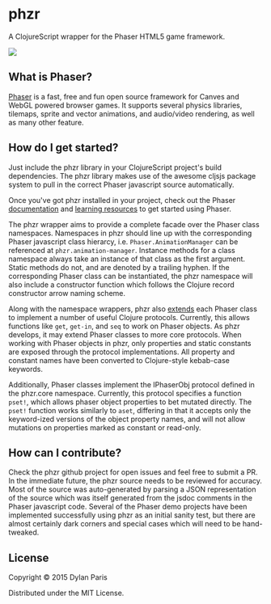 # phzr

A ClojureScript wrapper for the Phaser HTML5 game framework.

![](https://clojars.org/compojure/latest-version.svg)


## What is Phaser?

[Phaser](http://phaser.io) is a fast, free and fun open source framework
for Canves and WebGL powered browser games. It supports several physics
libraries, tilemaps, sprite and vector animations, and audio/video rendering,
as well as many other feature.


## How do I get started?

Just include the phzr library in your ClojureScript project's build
dependencies. The phzr library makes use of the awesome cljsjs package
system to pull in the correct Phaser javascript source automatically.

Once you've got phzr installed in your project, check out the Phaser
[documentation](http://phaser.io/docs) and
[learning resources](http://phaser.io/learn) to get started using Phaser.

The phzr wrapper aims to provide a complete facade over the Phaser class
namespaces. Namespaces in phzr should line up with the corresponding Phaser
javascript class hierarcy, i.e. `Phaser.AnimationManager` can be referenced
at `phzr.animation-manager`. Instance methods for a class namespace always
take an instance of that class as the first argument. Static methods do not,
and are denoted by a trailing hyphen. If the corresponding Phaser class can be
instantiated, the phzr namespace will also include a constructor function which
follows the Clojure record constructor arrow naming scheme.

Along with the namespace wrappers, phzr also
[extends](src/phzr/impl/extend/core.cljs#L33) each Phaser class to implement a
number of useful Clojure protocols. Currently, this allows functions like `get`,
`get-in`, and `seq` to work on Phaser objects. As phzr develops, it may extend
Phaser classes to more core protocols. When working with Phaser objects in phzr,
only properties and static constants are exposed through the protocol
implementations. All property and constant names have been converted to
Clojure-style kebab-case keywords.


Additionally, Phaser classes implement the IPhaserObj protocol defined in the
phzr.core namespace. Currently, this protocol specifies a function `pset!`,
which allows phaser object properties to bet mutated directly. The `pset!`
function works similarly to `aset`, differing in that it accepts only the
keyword-ized versions of the object property names, and will not allow mutations
on properties marked as constant or read-only.


## How can I contribute?

Check the phzr github project for open issues and feel free to submit a PR. In
the immediate future, the phzr source needs to be reviewed for accuracy. Most of
the source was auto-generated by parsing a JSON representation of the source
which was itself generated from the jsdoc comments in the Phaser javascript
code. Several of the Phaser demo projects have been implemented successfully
using phzr as an initial sanity test, but there are almost certainly dark
corners and special cases which will need to be hand-tweaked.


## License

Copyright © 2015 Dylan Paris

Distributed under the MIT License.
